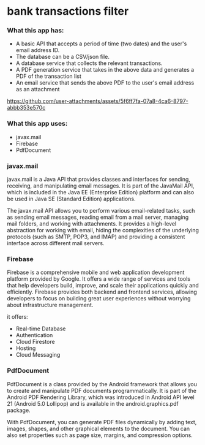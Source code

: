 
# bank transactions filter

 ### What this app has:
- A basic API that accepts a period of time (two dates) and the user's email address ID.
- The database can be a CSV/json file.
- A database service that collects the relevant transactions.
- A PDF generation service that takes in the above data and generates a PDF of the transaction list
- An email service that sends the above PDF to the user's email address as an attachment


https://github.com/user-attachments/assets/5f6ff7fa-07a8-4ca6-8797-abbb353e570c






### What this app uses:
- javax.mail
- Firebase
- PdfDocument


### javax.mail
javax.mail is a Java API that provides classes and interfaces for sending, receiving, and manipulating email messages. It is part of the JavaMail API, which is included in the Java EE (Enterprise Edition) platform and can also be used in Java SE (Standard Edition) applications.

The javax.mail API allows you to perform various email-related tasks, such as sending email messages, reading email from a mail server, managing mail folders, and working with attachments. It provides a high-level abstraction for working with email, hiding the complexities of the underlying protocols (such as SMTP, POP3, and IMAP) and providing a consistent interface across different mail servers.


### Firebase
Firebase is a comprehensive mobile and web application development platform provided by Google. It offers a wide range of services and tools that help developers build, improve, and scale their applications quickly and efficiently. Firebase provides both backend and frontend services, allowing developers to focus on building great user experiences without worrying about infrastructure management.

it offers: 
- Real-time Database
- Authentication
- Cloud Firestore
- Hosting
- Cloud Messaging


### PdfDocument
PdfDocument is a class provided by the Android framework that allows you to create and manipulate PDF documents programmatically. It is part of the Android PDF Rendering Library, which was introduced in Android API level 21 (Android 5.0 Lollipop) and is available in the android.graphics.pdf package.

With PdfDocument, you can generate PDF files dynamically by adding text, images, shapes, and other graphical elements to the document. You can also set properties such as page size, margins, and compression options.


